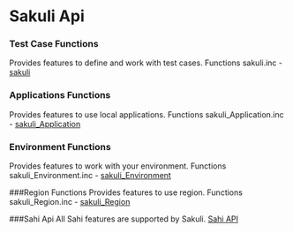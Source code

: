 Sakuli Api
==========

### Test Case Functions
Provides features to define and work with test cases.
Functions sakuli.inc  - [sakuli][2]

### Applications Functions 
Provides features to use local applications.
Functions sakuli_Application.inc  - [sakuli_Application][3]

### Environment Functions
Provides features to work with your environment.
Functions sakuli_Environment.inc - [sakuli_Environment][4]

###Region Functions
Provides features to use region.
Functions sakuli_Region.inc - [sakuli_Region][5]

###Sahi Api
All Sahi features are supported by Sakuli.
[Sahi API][6]




[1]: https://github.com/ConSol/sakuli/tree/master/docs/api/
[2]: https://github.com/ConSol/sakuli/blob/master/docs/api/sakuli.md
[3]: https://github.com/ConSol/sakuli/blob/master/docs/api/sakuli_Application.md
[4]: https://github.com/ConSol/sakuli/blob/master/docs/api/sakuli_Environment.md
[5]: https://github.com/ConSol/sakuli/blob/master/docs/api/sakuli_Region.md
[6]: http://sahi.co.in/w/all-apis
